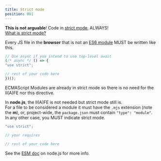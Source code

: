 ```yaml
---
title: Strict mode
position: 001
---
```


**This is not arguable**! Code in [strict mode](<https://eslint.org/docs/rules/strict>), ALWAYS!  
[What is strict mode?](<https://javascript.info/strict-mode>)

Every JS file in the **browser** that is not an [ES6 module](<https://javascript.info/modules>) MUST be written like this.
```js
// Use async if you intend to use top-level await
(/* async */ () => {
"use strict";

// rest of your code here
})();
```
ECMAScript Modules are already in strict mode so there is no need for the II(A)FE nor this directive.

In **node.js**, the II(A)FE is not needed but strict mode still is.  
For a file to be considered a module it must have the `.mjs` extension (note the **m**), or, project-wide, the `package.json` must contain `"type": "module"`.  
In any other case, you MUST indicate strict mode.
```js
"use strict";

// your requires

// rest of your code here
```
See the [ESM doc](<https://nodejs.org/api/esm.html#esm_modules_ecmascript_modules>) on node.js for more info.

